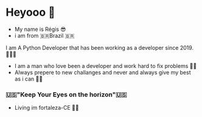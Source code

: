 # Heyooo 👋

- My name is Régis 😎
- i am from 🇧🇷Brazil 🇧🇷


I am A Python Developer that has been working as a developer since 2019.👨🏽‍💻

- I am a man who love been a developer and work hard to fix problems 💪🏻
- Always prepere to new challanges and never and always give my best as i can  💪🏻

###  🇺🇸"Keep Your Eyes on the horizon"🇺🇸

- Living im fortaleza-CE  ✌🏻

<!--
**RegisSalesRA/RegisSalesRA** is a ✨ _special_ ✨ repository because its `README.md` (this file) appears on your GitHub profile.

Here are some ideas to get you started:

- 🔭 I’m currently working on ...
- 🌱 I’m currently learning ...
- 👯 I’m looking to collaborate on ...
- 🤔 I’m looking for help with ...
- 💬 Ask me about ...
- 📫 How to reach me: ...
- 😄 Pronouns: ...
- ⚡ Fun fact: ...
-->
